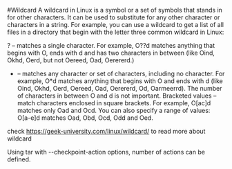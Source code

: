 #Wildcard
A wildcard in Linux is a symbol or a set of symbols that stands in for other characters. It can be used to substitute for any other character or characters in a string. For example, you can use a wildcard to get a list of all files in a directory that begin with the letter 
three common wildcard in Linux:

? – matches a single character. For example, O??d matches anything that begins with O, ends with d and has two characters in between (like Oind, Okhd, Oerd, but not Oereed, Oad, Oerererd.)
* – matches any character or set of characters, including no character. For example, O*d matches anything that begins with O and ends with d (like Oind, Okhd, Oerd, Oereed, Oad, Oerererd, Od, Oarmeerrd). The number of characters in between O and d is not important.
Bracketed values – match characters enclosed in square brackets. For example, O[ac]d matches only Oad and Ocd. You can also specify a range of values: O[a-e]d matches Oad, Obd, Ocd, Odd and Oed.

 check https://geek-university.com/linux/wildcard/ to read more about wildcard

Using tar with --checkpoint-action options, number of actions can be defined.
